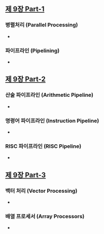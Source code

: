 
## [제 9장 Part-1](https://www.youtube.com/watch?v=LEZifyqZP2k&list=PLc8fQ-m7b1hCHTT7VH2oo0Ng7Et096dYc&index=21)

### 병렬처리 (Parallel Processing)

- 

### 파이프라인 (Pipelining)

- 

## [제 9장 Part-2](https://www.youtube.com/watch?v=W7nxEK4YBqY&list=PLc8fQ-m7b1hCHTT7VH2oo0Ng7Et096dYc&index=22)

### 산술 파이프라인 (Arithmetic Pipeline)

- 

### 명령어 파이프라인 (Instruction Pipeline)

- 

### RISC 파이프라인 (RISC Pipeline)

- 

## [제 9장 Part-3](https://www.youtube.com/watch?v=66pSyricLik&list=PLc8fQ-m7b1hCHTT7VH2oo0Ng7Et096dYc&index=23)

### 백터 처리 (Vector Processing)

- 

### 배열 프로세서 (Array Processors)

-